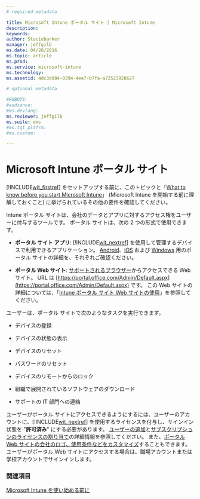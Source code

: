 ```yaml
---
# required metadata

title: Microsoft Intune ポータル サイト | Microsoft Intune
description:
keywords:
author: Staciebarker
manager: jeffgilb
ms.date: 04/28/2016
ms.topic: article
ms.prod:
ms.service: microsoft-intune
ms.technology:
ms.assetid: 4dc3d084-0394-4ee7-b7fa-a72523928627

# optional metadata

#ROBOTS:
#audience:
#ms.devlang:
ms.reviewer: jeffgilb
ms.suite: ems
#ms.tgt_pltfrm:
#ms.custom:

---
```


# Microsoft Intune ポータル サイト

[!INCLUDE[wit_firstref](../includes/wit_firstref_md.md)] をセットアップする前に、このトピックと「[What to know before you start Microsoft Intune](what-to-know-before-you-start-microsoft-intune.md)」 (Microsoft Intune を開始する前に理解しておくこと) に挙げられているその他の要件を確認してください。

Intune ポータル サイトは、会社のデータとアプリに対するアクセス権をユーザーに付与するツールです。 ポータル サイトは、次の 2 つの形式で使用できます。

-   **ポータル サイト アプリ**: [!INCLUDE[wit_nextref](../includes/wit_nextref_md.md)] を使用して管理するデバイスで利用できるアプリケーション。 [Android](/Intune/EndUser/using-your-android-device-with-intune)、[iOS](/Intune/EndUser/using-your-ios-or-mac-os-x-device-with-intune) および [Windows](/Intune/EndUser/using-your-windows-device-with-intune) 用のポータル サイトの詳細を、それぞれご確認ください。


- **ポータル Web サイト**: [サポートされるブラウザー](supported-web-browsers.md)からアクセスできる Web サイト。 URL は [https://portal.office.com/Admin/Default.aspx](https://portal.office.com/Admin/Default.aspx) です。 この Web サイトの詳細については、「[Intune ポータル サイト Web サイトの使用](/Intune/EndUser/using-the-intune-company-portal-website)」を参照してください。

ユーザーは、ポータル サイトで次のようなタスクを実行できます。

-   デバイスの登録

-   デバイスの状態の表示

-   デバイスのリセット

-   パスワードのリセット

-   デバイスのリモートからのロック

-   組織で展開されているソフトウェアのダウンロード

-   サポートの IT 部門への連絡

ユーザーがポータル サイトにアクセスできるようにするには、ユーザーのアカウントに、[!INCLUDE[wit_nextref](../includes/wit_nextref_md.md)] を使用するライセンスを付与し、サインイン状態を "**許可済み**" にする必要があります。 [ユーザーの追加](start-with-a-paid-subscription-to-microsoft-intune-step-3.md)と[サブスクリプションのライセンスの割り当て](start-with-a-paid-subscription-to-microsoft-intune-step-4.md)の詳細情報を参照してください。 また、[ポータル Web サイトの会社のロゴ、使用条件などをカスタマイズ](start-with-a-paid-subscription-to-microsoft-intune-step-7.md)することもできます。 ユーザーがポータル Web サイトにアクセスする場合は、職場アカウントまたは学校アカウントでサインインします。

### 関連項目
[Microsoft Intune を使い始める前に](what-to-know-before-you-start-microsoft-intune.md)


<!--HONumber=May16_HO3-->


